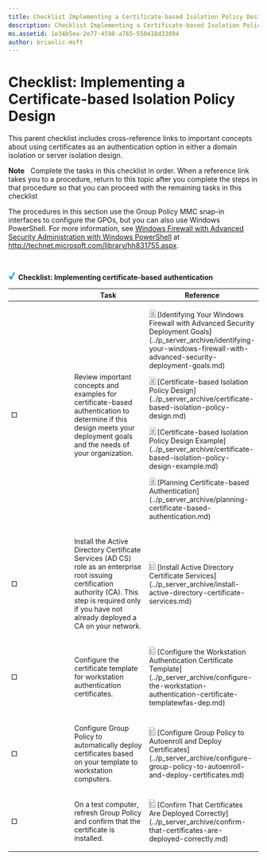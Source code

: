 ```yaml
---
title: Checklist Implementing a Certificate-based Isolation Policy Design (Windows 10)
description: Checklist Implementing a Certificate-based Isolation Policy Design
ms.assetid: 1e34b5ea-2e77-4598-a765-550418d33894
author: brianlic-msft
---
```


# Checklist: Implementing a Certificate-based Isolation Policy Design


This parent checklist includes cross-reference links to important concepts about using certificates as an authentication option in either a domain isolation or server isolation design.

**Note**  
Complete the tasks in this checklist in order. When a reference link takes you to a procedure, return to this topic after you complete the steps in that procedure so that you can proceed with the remaining tasks in this checklist

The procedures in this section use the Group Policy MMC snap-in interfaces to configure the GPOs, but you can also use Windows PowerShell. For more information, see [Windows Firewall with Advanced Security Administration with Windows PowerShell](http://technet.microsoft.com/library/hh831755.aspx) at http://technet.microsoft.com/library/hh831755.aspx.

 

![checklist](images/2b05dce3-938f-4168-9b8f-1f4398cbdb9b.gif) **Checklist: Implementing certificate-based authentication**

<table>
<colgroup>
<col width="33%" />
<col width="33%" />
<col width="33%" />
</colgroup>
<thead>
<tr class="header">
<th></th>
<th>Task</th>
<th>Reference</th>
</tr>
</thead>
<tbody>
<tr class="odd">
<td><p><img src="images/wfas-icon-checkbox.gif" alt="_" /></p></td>
<td><p>Review important concepts and examples for certificate-based authentication to determine if this design meets your deployment goals and the needs of your organization.</p></td>
<td><p><img src="images/faa393df-4856-4431-9eda-4f4e5be72a90.gif" alt="Conceptual topic" />[Identifying Your Windows Firewall with Advanced Security Deployment Goals](../p_server_archive/identifying-your-windows-firewall-with-advanced-security-deployment-goals.md)</p>
<p><img src="images/faa393df-4856-4431-9eda-4f4e5be72a90.gif" alt="Conceptual topic" />[Certificate-based Isolation Policy Design](../p_server_archive/certificate-based-isolation-policy-design.md)</p>
<p><img src="images/faa393df-4856-4431-9eda-4f4e5be72a90.gif" alt="Conceptual topic" />[Certificate-based Isolation Policy Design Example](../p_server_archive/certificate-based-isolation-policy-design-example.md)</p>
<p><img src="images/faa393df-4856-4431-9eda-4f4e5be72a90.gif" alt="Conceptual topic" />[Planning Certificate-based Authentication](../p_server_archive/planning-certificate-based-authentication.md)</p></td>
</tr>
<tr class="even">
<td><p><img src="images/wfas-icon-checkbox.gif" alt="_" /></p></td>
<td><p>Install the Active Directory Certificate Services (AD CS) role as an enterprise root issuing certification authority (CA). This step is required only if you have not already deployed a CA on your network.</p></td>
<td><p><img src="images/15dd35b6-6cc6-421f-93f8-7109920e7144.gif" alt="Procedure topic" />[Install Active Directory Certificate Services](../p_server_archive/install-active-directory-certificate-services.md)</p></td>
</tr>
<tr class="odd">
<td><p><img src="images/wfas-icon-checkbox.gif" alt="_" /></p></td>
<td><p>Configure the certificate template for workstation authentication certificates.</p></td>
<td><p><img src="images/15dd35b6-6cc6-421f-93f8-7109920e7144.gif" alt="Procedure topic" />[Configure the Workstation Authentication Certificate Template](../p_server_archive/configure-the-workstation-authentication-certificate-templatewfas-dep.md)</p></td>
</tr>
<tr class="even">
<td><p><img src="images/wfas-icon-checkbox.gif" alt="_" /></p></td>
<td><p>Configure Group Policy to automatically deploy certificates based on your template to workstation computers.</p></td>
<td><p><img src="images/15dd35b6-6cc6-421f-93f8-7109920e7144.gif" alt="Procedure topic" />[Configure Group Policy to Autoenroll and Deploy Certificates](../p_server_archive/configure-group-policy-to-autoenroll-and-deploy-certificates.md)</p></td>
</tr>
<tr class="odd">
<td><p><img src="images/wfas-icon-checkbox.gif" alt="_" /></p></td>
<td><p>On a test computer, refresh Group Policy and confirm that the certificate is installed.</p></td>
<td><p><img src="images/15dd35b6-6cc6-421f-93f8-7109920e7144.gif" alt="Procedure topic" />[Confirm That Certificates Are Deployed Correctly](../p_server_archive/confirm-that-certificates-are-deployed-correctly.md)</p></td>
</tr>
</tbody>
</table>

 

 

 





